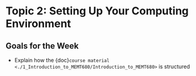 # Topic 2: Setting Up Your Computing Environment

## Goals for the Week
* Explain how the {doc}`course material  <./1_Introduction_to_MEMT680/Introduction_to_MEMT680>` is structured